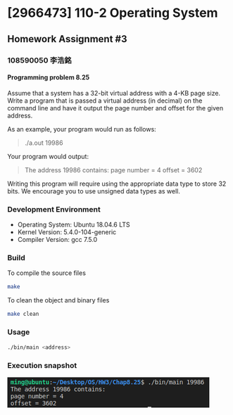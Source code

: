 # [2966473] 110-2 Operating System

## Homework Assignment #3

### 108590050 李浩銘

#### Programming problem 8.25

Assume that a system has a 32-bit virtual address with a 4-KB page size. Write a program that is passed a virtual address (in decimal) on the command line and have it output the page number and offset for the given address.

As an example, your program would run as follows:
> ./a.out 19986

Your program would output:
> The address 19986 contains:
> page number = 4
> offset = 3602

Writing this program will require using the appropriate data type to store 32 bits. We encourage you to use unsigned data types as well.

### Development Environment

- Operating System: Ubuntu 18.04.6 LTS
- Kernel Version: 5.4.0-104-generic
- Compiler Version: gcc 7.5.0

### Build

To compile the source files

```bash
make
```

To clean the object and binary files

```bash
make clean
```

### Usage

```bash
./bin/main <address>
```

### Execution snapshot

![img](./doc/execution.png)
